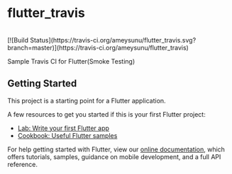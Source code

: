 # flutter_travis
<br>
[![Build Status](https://travis-ci.org/ameysunu/flutter_travis.svg?branch=master)](https://travis-ci.org/ameysunu/flutter_travis)

Sample Travis CI for Flutter(Smoke Testing)

## Getting Started

This project is a starting point for a Flutter application.

A few resources to get you started if this is your first Flutter project:

- [Lab: Write your first Flutter app](https://flutter.dev/docs/get-started/codelab)
- [Cookbook: Useful Flutter samples](https://flutter.dev/docs/cookbook)

For help getting started with Flutter, view our
[online documentation](https://flutter.dev/docs), which offers tutorials,
samples, guidance on mobile development, and a full API reference.
